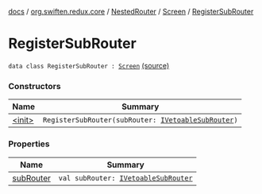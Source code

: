 [docs](../../../../index.md) / [org.swiften.redux.core](../../../index.md) / [NestedRouter](../../index.md) / [Screen](../index.md) / [RegisterSubRouter](./index.md)

# RegisterSubRouter

`data class RegisterSubRouter : `[`Screen`](../index.md) [(source)](https://github.com/protoman92/KotlinRedux/tree/master/common/common-core/src/main/kotlin/org/swiften/redux/core/NestedRouter.kt#L57)

### Constructors

| Name | Summary |
|---|---|
| [&lt;init&gt;](-init-.md) | `RegisterSubRouter(subRouter: `[`IVetoableSubRouter`](../../../-i-vetoable-sub-router/index.md)`)` |

### Properties

| Name | Summary |
|---|---|
| [subRouter](sub-router.md) | `val subRouter: `[`IVetoableSubRouter`](../../../-i-vetoable-sub-router/index.md) |

